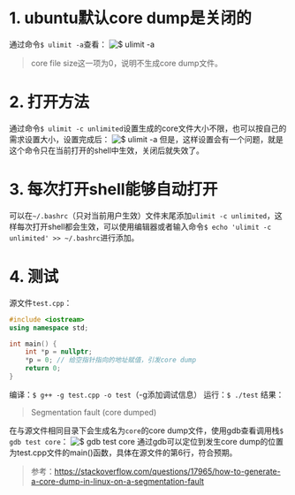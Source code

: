 # 1. ubuntu默认core dump是关闭的
通过命令```$ ulimit -a```查看：
![$ ulimit -a](https://upload-images.jianshu.io/upload_images/6411513-45bfd351b9ec4e58.png?imageMogr2/auto-orient/strip%7CimageView2/2/w/1240)
> core file size这一项为0，说明不生成core dump文件。

# 2. 打开方法
通过命令```$ ulimit -c unlimited```设置生成的core文件大小不限，也可以按自己的需求设置大小，设置完成后：
![$ ulimit -a](https://upload-images.jianshu.io/upload_images/6411513-b651aa5bc42c27e1.png?imageMogr2/auto-orient/strip%7CimageView2/2/w/1240)
但是，这样设置会有一个问题，就是这个命令只在当前打开的shell中生效，关闭后就失效了。

# 3. 每次打开shell能够自动打开
可以在```~/.bashrc```（只对当前用户生效）文件末尾添加```ulimit -c unlimited```，这样每次打开shell都会生效，可以使用编辑器或者输入命令```$ echo 'ulimit -c unlimited' >> ~/.bashrc```进行添加。

# 4. 测试
源文件```test.cpp```：
```c++
#include <iostream>
using namespace std;

int main() {
    int *p = nullptr;
    *p = 0; // 给空指针指向的地址赋值，引发core dump
    return 0;
}
```
编译：```$ g++ -g test.cpp -o test```（-g添加调试信息）
运行：```$ ./test```
结果：
> Segmentation fault (core dumped)

在与源文件相同目录下会生成名为```core```的core dump文件，使用gdb查看调用栈```$ gdb test core```：
![$ gdb test core](https://upload-images.jianshu.io/upload_images/6411513-f8de0043f505e077.png?imageMogr2/auto-orient/strip%7CimageView2/2/w/1240)
通过gdb可以定位到发生core dump的位置为test.cpp文件的main()函数，具体在源文件的第6行，符合预期。

> 参考：https://stackoverflow.com/questions/17965/how-to-generate-a-core-dump-in-linux-on-a-segmentation-fault
